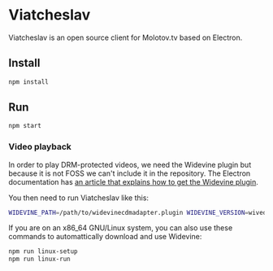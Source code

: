# Viatcheslav

Viatcheslav is an open source client for Molotov.tv based on Electron.

## Install

```bash
npm install
```

## Run

```bash
npm start
```

### Video playback

In order to play DRM-protected videos, we need the Widevine plugin but because it is not FOSS we can't include it in the repository.
The Electron documentation has [an article that explains how to get the Widevine plugin](https://github.com/electron/electron/blob/master/docs/tutorial/using-widevine-cdm-plugin.md).

You then need to run Viatcheslav like this:

```bash
WIDEVINE_PATH=/path/to/widevinecdmadapter.plugin WIDEVINE_VERSION=wivedine.version npm start
```

If you are on an x86_64 GNU/Linux system, you can also use these commands to automattically download and use Widevine:

```bash
npm run linux-setup
npm run linux-run
```
